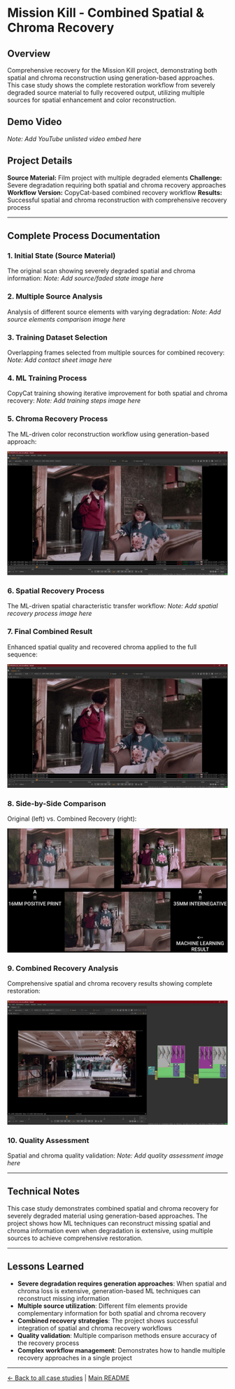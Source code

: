 # Mission Kill - Combined Spatial & Chroma Recovery

## Overview
Comprehensive recovery for the Mission Kill project, demonstrating both spatial and chroma reconstruction using generation-based approaches. This case study shows the complete restoration workflow from severely degraded source material to fully recovered output, utilizing multiple sources for spatial enhancement and color reconstruction.

## Demo Video
*Note: Add YouTube unlisted video embed here*

## Project Details
**Source Material:** Film project with multiple degraded elements
**Challenge:** Severe degradation requiring both spatial and chroma recovery approaches
**Workflow Version:** CopyCat-based combined recovery workflow
**Results:** Successful spatial and chroma reconstruction with comprehensive recovery process

---

## Complete Process Documentation

### 1. Initial State (Source Material)
The original scan showing severely degraded spatial and chroma information:
*Note: Add source/faded state image here*

### 2. Multiple Source Analysis
Analysis of different source elements with varying degradation:
*Note: Add source elements comparison image here*

### 3. Training Dataset Selection
Overlapping frames selected from multiple sources for combined recovery:
*Note: Add contact sheet image here*

### 4. ML Training Process
CopyCat training showing iterative improvement for both spatial and chroma recovery:
*Note: Add training steps image here*

### 5. Chroma Recovery Process
The ML-driven color reconstruction workflow using generation-based approach:

![Mission Kill Generation Recovery](../images/mission%20kill%20generation%20recovery.jpeg)

### 6. Spatial Recovery Process
The ML-driven spatial characteristic transfer workflow:
*Note: Add spatial recovery process image here*

### 7. Final Combined Result
Enhanced spatial quality and recovered chroma applied to the full sequence:

![Mission Kill Final Result](../images/mission%20kill%20generation%20recovery.jpeg)

### 8. Side-by-Side Comparison
Original (left) vs. Combined Recovery (right):

![Mission Kill Generation Recovery Comparison](../images/mission%20kill%20generation%20recovery%20comparison.jpeg)

### 9. Combined Recovery Analysis
Comprehensive spatial and chroma recovery results showing complete restoration:

![Mission Kill Spatial and Chroma Recovery](../images/mission%20kill%20luma%20and%20chroma%20recovery.jpeg)

### 10. Quality Assessment
Spatial and chroma quality validation:
*Note: Add quality assessment image here*

---

## Technical Notes
This case study demonstrates combined spatial and chroma recovery for severely degraded material using generation-based approaches. The project shows how ML techniques can reconstruct missing spatial and chroma information even when degradation is extensive, using multiple sources to achieve comprehensive restoration.

---

## Lessons Learned
- **Severe degradation requires generation approaches**: When spatial and chroma loss is extensive, generation-based ML techniques can reconstruct missing information
- **Multiple source utilization**: Different film elements provide complementary information for both spatial and chroma recovery
- **Combined recovery strategies**: The project shows successful integration of spatial and chroma recovery workflows
- **Quality validation**: Multiple comparison methods ensure accuracy of the recovery process
- **Complex workflow management**: Demonstrates how to handle multiple recovery approaches in a single project

---

[← Back to all case studies](https://github.com/fabiocolor/nuke-chroma-recovery-template/blob/main/docs/case-studies.md) | [Main README](https://github.com/fabiocolor/nuke-chroma-recovery-template/blob/main/README.md)
